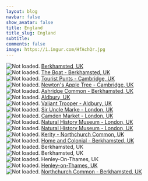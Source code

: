 ```yaml
---
layout: blog
navbar: false
show_avatar: false
title: England
title_slug: England
subtitle: 
comments: false
image: https://i.imgur.com/HfAchQr.jpg
---
```


<div class="img-container">
  <img src="https://i.imgur.com/JyLWxvr.jpg" alt="Not loaded." class="center-block">
  <a href="https://www.google.com/maps/search/?api=1&query=51.7600139,-0.5567500" target="_blank">
    <span class="img-caption-corner" style="display: inline;">Berkhamsted, UK</span>
  </a>  
</div> 


<div class="img-container">
  <img src="https://i.imgur.com/NhBrgw2.jpg" alt="Not loaded." class="center-block">
  <a href="https://www.google.com/maps/search/?api=1&query=51.7603000,-0.5568056" target="_blank">
    <span class="img-caption-corner" style="display: inline;">The Boat - Berkhamsted, UK</span>
  </a>  
</div> 


<div class="img-container">
  <img src="https://i.imgur.com/n9EbtV6.jpg" alt="Not loaded." class="center-block">
  <a href="https://www.google.com/maps/search/?api=1&query=52.2067000,-0.1138278" target="_blank">
    <span class="img-caption-corner" style="display: inline;">Tourist Punts - Cambridge, UK</span>
  </a>  
</div> 


<div class="img-container">
  <img src="https://i.imgur.com/nG1FptS.jpg" alt="Not loaded." class="center-block">
  <a href="https://www.google.com/maps/search/?api=1&query=52.2072667,-0.1180139" target="_blank">
    <span class="img-caption-corner" style="display: inline;">Newton&#x27;s Apple Tree - Cambridge, UK</span>
  </a>  
</div> 


<div class="img-container">
  <img src="https://i.imgur.com/2uByBT1.jpg" alt="Not loaded." class="center-block">
  <a href="https://www.google.com/maps/search/?api=1&query=51.7964167,-0.5690028" target="_blank">
    <span class="img-caption-corner" style="display: inline;">Ashridge Common - Berkhamsted, UK</span>
  </a>  
</div> 


<div class="img-container">
  <img src="https://i.imgur.com/a16DxW6.jpg" alt="Not loaded." class="center-block">
  <a href="https://www.google.com/maps/search/?api=1&query=51.8022833,-0.6022417" target="_blank">
    <span class="img-caption-corner" style="display: inline;">Aldbury, UK</span>
  </a>  
</div> 


<div class="img-container">
  <img src="https://i.imgur.com/v54Jv5b.jpg" alt="Not loaded." class="center-block">
  <a href="https://www.google.com/maps/search/?api=1&query=51.8002889,-0.6030167" target="_blank">
    <span class="img-caption-corner" style="display: inline;">Valiant Trooper - Aldbury, UK</span>
  </a>  
</div> 


<div class="img-container">
  <img src="https://i.imgur.com/LZTyIA0.jpg" alt="Not loaded." class="center-block">
  <a href="https://www.google.com/maps/search/?api=1&query=51.5236122,-0.1440584" target="_blank">
    <span class="img-caption-corner" style="display: inline;">Sir Uncle Marke  - London, UK</span>
  </a>  
</div> 


<div class="img-container">
  <img src="https://i.imgur.com/6mXAzXz.jpg" alt="Not loaded." class="center-block">
  <a href="https://www.google.com/maps/search/?api=1&query=51.5425028,-0.1480750" target="_blank">
    <span class="img-caption-corner" style="display: inline;">Camden Market - London, UK</span>
  </a>  
</div> 


<div class="img-container">
  <img src="https://i.imgur.com/TrlSQK8.jpg" alt="Not loaded." class="center-block">
  <a href="https://www.google.com/maps/search/?api=1&query=51.4969361,-0.1742361" target="_blank">
    <span class="img-caption-corner" style="display: inline;">Natural History Museum - London, UK</span>
  </a>  
</div> 


<div class="img-container">
  <img src="https://i.imgur.com/8AMZDSH.jpg" alt="Not loaded." class="center-block">
  <a href="https://www.google.com/maps/search/?api=1&query=51.4964250,-0.1770778" target="_blank">
    <span class="img-caption-corner" style="display: inline;">Natural History Museum - London, UK</span>
  </a>  
</div> 


<div class="img-container">
  <img src="https://i.imgur.com/kJGeOfP.jpg" alt="Not loaded." class="center-block">
  <a href="https://www.google.com/maps/search/?api=1&query=51.7728056,-0.5761194" target="_blank">
    <span class="img-caption-corner" style="display: inline;">Kerity - Northchurch Common, UK</span>
  </a>  
</div> 


<div class="img-container">
  <img src="https://i.imgur.com/wEKyKem.jpg" alt="Not loaded." class="center-block">
  <a href="https://www.google.com/maps/search/?api=1&query=51.7598528,-0.5625861" target="_blank">
    <span class="img-caption-corner" style="display: inline;">Home and Colonial - Berkhamsted, UK</span>
  </a>  
</div> 


<div class="img-container">
  <img src="https://i.imgur.com/GqiQLim.jpg" alt="Not loaded." class="center-block">
  <a  target="_blank">
    <span class="img-caption-corner" style="display: inline;">Berkhamsted, UK</span>
  </a>  
</div> 


<div class="img-container">
  <img src="https://i.imgur.com/LC5OpvS.jpg" alt="Not loaded." class="center-block">
  <a  target="_blank">
    <span class="img-caption-corner" style="display: inline;">Berkhamsted, UK</span>
  </a>  
</div> 


<div class="img-container">
  <img src="https://i.imgur.com/HfAchQr.jpg" alt="Not loaded." class="center-block">
  <a  target="_blank">
    <span class="img-caption-corner" style="display: inline;">Henley-On-Thames, UK</span>
  </a>  
</div> 


<div class="img-container">
  <img src="https://i.imgur.com/GlHl3ca.jpg" alt="Not loaded." class="center-block">
  <a href="https://www.google.com/maps/search/?api=1&query=51.6136685,-0.8943337" target="_blank">
    <span class="img-caption-corner" style="display: inline;">Henley-on-Thames, UK</span>
  </a>  
</div> 


<div class="img-container">
  <img src="https://i.imgur.com/eEisDD2.jpg" alt="Not loaded." class="center-block">
  <a href="https://www.google.com/maps/search/?api=1&query=41.3736991,2.1477257" target="_blank">
    <span class="img-caption-corner" style="display: inline;">Northchurch Common - Berkhamsted, UK</span>
  </a>  
</div> 

